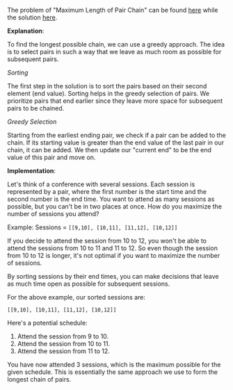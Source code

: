 The problem of "Maximum Length of Pair Chain" can be found [here](https://leetcode.com/problems/maximum-length-of-pair-chain/description/) while the solution [here](https://github.com/aurimas13/Solutions-To-Problems/blob/main/LeetCode/Python%20Solutions/Maximum%20Length%20of%20Pair%20Chain/maximum.py).

**Explanation**:

To find the longest possible chain, we can use a greedy approach. The idea is to select pairs in such a way that we leave as much room as possible for subsequent pairs.

*Sorting*

The first step in the solution is to sort the pairs based on their second element (end value). Sorting helps in the greedy selection of pairs. We prioritize pairs that end earlier since they leave more space for subsequent pairs to be chained.

*Greedy Selection*

Starting from the earliest ending pair, we check if a pair can be added to the chain. If its starting value is greater than the end value of the last pair in our chain, it can be added. We then update our "current end" to be the end value of this pair and move on.

**Implementation**:

Let's think of a conference with several sessions. Each session is represented by a pair, where the first number is the start time and the second number is the end time. You want to attend as many sessions as possible, but you can't be in two places at once. How do you maximize the number of sessions you attend?

Example:
Sessions = `[[9,10], [10,11], [11,12], [10,12]]`

If you decide to attend the session from 10 to 12, you won't be able to attend the sessions from 10 to 11 and 11 to 12. So even though the session from 10 to 12 is longer, it's not optimal if you want to maximize the number of sessions.

By sorting sessions by their end times, you can make decisions that leave as much time open as possible for subsequent sessions.

For the above example, our sorted sessions are:

`[[9,10], [10,11], [11,12], [10,12]]`

Here's a potential schedule:

1. Attend the session from 9 to 10.
2. Attend the session from 10 to 11.
3. Attend the session from 11 to 12.

You have now attended 3 sessions, which is the maximum possible for the given schedule. This is essentially the same approach we use to form the longest chain of pairs.